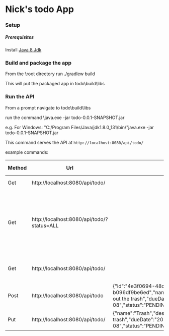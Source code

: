 # Nick's todo App

### Setup

##### Prerequisites

Install [Java 8 Jdk](http://www.oracle.com/technetwork/java/javase/downloads/jdk8-downloads-2133151.html)

### Build and package the app 
From the <path-checked-out-to>\root directory run ./gradlew build

This will put the packaged app in <path-checked-out-to>todo\build\libs

### Run the API <Change as appropriate to your OS>

From a prompt navigate to <path-checked-out-to>todo\build\libs

run the command 
<path-to-java>\java.exe -jar todo-0.0.1-SNAPSHOT.jar

e.g. For Windows:  "C:/Program Files/Java/jdk1.8.0_131/bin/"java.exe  -jar todo-0.0.1-SNAPSHOT.jar


This command serves the API at `http://localhost:8080/api/todo/`


example commands:



| Method |  Url                                       | Body                                                                                                                                    | What it does                                                             |
|--------|--------------------------------------------|-----------------------------------------------------------------------------------------------------------------------------------------|--------------------------------------------------------------------------|                                 
| Get    | http://localhost:8080/api/todo/            |                                                                                                                                         | return all todos                                                         |
| Get    | http://localhost:8080/api/todo/?status=ALL |                                                                                                                                         | return all todos with given status. Valid status are ALL, PENDING or DONE|
| Get    | http://localhost:8080/api/todo/<id>        |                                                                                                                                         | return the todo identified by <id>                                       |
| Post   | http://localhost:8080/api/todo             |{"id":"4e3f0694-48d1-48f7-b997-b096df9be6ed","name":"Trash","description":"take out the trash","dueDate":"2018-07-08","status":"PENDING"}| create a todo                                                            |
| Put    | http://localhost:8080/api/todo/<id>        |{"name":"Trash","description":"Kids take out the trash","dueDate":"2018-07-08","status":"PENDING"}                                       | update todo with <id>                                                    | 
